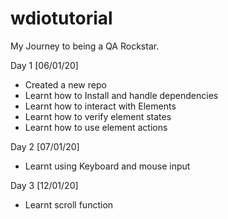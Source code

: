 # wdiotutorial

My Journey to being a QA Rockstar. 

Day 1 [06/01/20]
- Created a new repo 
- Learnt how to Install and handle dependencies 
- Learnt how to interact with Elements 
- Learnt how to verify element states 
- Learnt how to use element actions


Day 2 [07/01/20]
- Learnt using Keyboard and mouse input

Day 3 [12/01/20]
- Learnt scroll function
